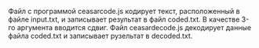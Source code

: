 Файл с программой ceasarcode.js кодирует текст, расположенный в файле input.txt, и записывает результат в файл coded.txt. В качестве 3-го аргумента вводится сдвиг. 
Файл ceasardecode.js декодирует данные файла coded.txt и записывает рузельтат в decoded.txt.
